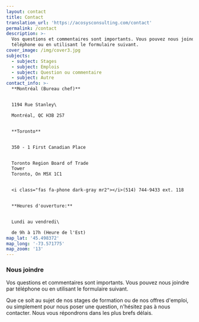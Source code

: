 ```yaml
---
layout: contact
title: Contact
translation_url: 'https://acosysconsulting.com/contact'
permalink: /contact
description: >-
  Vos questions et commentaires sont importants. Vous pouvez nous joindre par
  téléphone ou en utilisant le formulaire suivant.
cover_image: /img/cover3.jpg
subjects:
  - subject: Stages
  - subject: Emplois
  - subject: Question ou commentaire
  - subject: Autre
contact_info: >-
  **Montréal (Bureau chef)**


  1194 Rue Stanley\

  Montréal, QC H3B 2S7


  **Toronto**


  350 - 1 First Canadian Place


  Toronto Region Board of Trade
  Tower                                                                                           
  Toronto, On M5X 1C1


  <i class="fas fa-phone dark-gray mr2"></i>(514) 744-9433 ext. 118  


  **Heures d'ouverture:**


  Lundi au vendredi\

  de 9h à 17h (Heure de l'Est)
map_lat: '45.498372'
map_long: '-73.571775'
map_zoom: '13'
---
```

### Nous joindre

Vos questions et commentaires sont importants. Vous pouvez nous joindre par téléphone ou en utilisant le formulaire suivant.

Que ce soit au sujet de nos stages de formation ou de nos offres d'emploi, ou simplement pour nous poser une question, n'hésitez pas à nous contacter. Nous vous répondrons dans les plus brefs délais.
